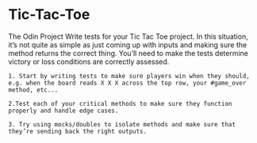 # Tic-Tac-Toe
The Odin Project
Write tests for your Tic Tac Toe project. In this situation, it’s not quite as simple as just coming up with inputs and making sure the method returns the correct thing. You’ll need to make the tests determine victory or loss conditions are correctly assessed.

    1. Start by writing tests to make sure players win when they should, e.g. when the board reads X X X across the top row, your #game_over method, etc...

    2.Test each of your critical methods to make sure they function properly and handle edge cases.

    3. Try using mocks/doubles to isolate methods and make sure that they’re sending back the right outputs.
